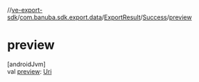 //[ve-export-sdk](../../../../index.md)/[com.banuba.sdk.export.data](../../index.md)/[ExportResult](../index.md)/[Success](index.md)/[preview](preview.md)

# preview

[androidJvm]\
val [preview](preview.md): [Uri](https://developer.android.com/reference/kotlin/android/net/Uri.html)
